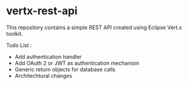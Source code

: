 # vertx-rest-api

This repository contains a simple REST API created using Eclipse Vert.x toolkit.

Todo List :

* Add authentication handler
* Add OAuth 2 or JWT as authentication mechanism
* Generic return objects for database calls
* Architechtural changes
